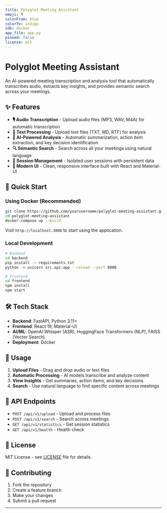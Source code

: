 ```yaml
---
title: Polyglot Meeting Assistant
emoji: 🎙️
colorFrom: blue
colorTo: indigo
sdk: docker
app_file: app.py
pinned: false
license: mit
---
```


# Polyglot Meeting Assistant

An AI-powered meeting transcription and analysis tool that automatically transcribes audio, extracts key insights, and provides semantic search across your meetings.

## ✨ Features

- **🎙️ Audio Transcription** - Upload audio files (MP3, WAV, M4A) for automatic transcription
- **📄 Text Processing** - Upload text files (TXT, MD, RTF) for analysis
- **🧠 AI-Powered Analysis** - Automatic summarization, action item extraction, and key decision identification
- **🔍 Semantic Search** - Search across all your meetings using natural language
- **👥 Session Management** - Isolated user sessions with persistent data
- **📱 Modern UI** - Clean, responsive interface built with React and Material-UI

## 🚀 Quick Start

### Using Docker (Recommended)
```bash
git clone https://github.com/yourusername/polyglot-meeting-assistant.git
cd polyglot-meeting-assistant
docker-compose up --build
```

Visit `http://localhost:3000` to start using the application.

### Local Development
```bash
# Backend
cd backend
pip install -r requirements.txt
python -m uvicorn src.api:app --reload --port 8000

# Frontend
cd frontend
npm install
npm start
```

## 🛠️ Tech Stack

- **Backend**: FastAPI, Python 3.11+
- **Frontend**: React 19, Material-UI
- **AI/ML**: OpenAI Whisper (ASR), HuggingFace Transformers (NLP), FAISS (Vector Search)
- **Deployment**: Docker

## 📖 Usage

1. **Upload Files** - Drag and drop audio or text files
2. **Automatic Processing** - AI models transcribe and analyze content
3. **View Insights** - Get summaries, action items, and key decisions
4. **Search** - Use natural language to find specific content across meetings

## 🔧 API Endpoints

- `POST /api/v1/upload` - Upload and process files
- `POST /api/v1/search` - Search across meetings
- `GET /api/v1/statistics` - Get session statistics
- `GET /api/v1/health` - Health check

## 📝 License

MIT License - see [LICENSE](LICENSE) file for details.

## 🤝 Contributing

1. Fork the repository
2. Create a feature branch
3. Make your changes
4. Submit a pull request

---




